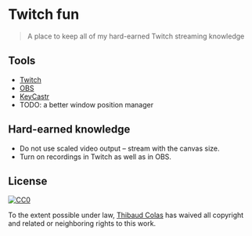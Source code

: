# Twitch fun

> A place to keep all of my hard-earned Twitch streaming knowledge

## Tools

* [Twitch](https://www.twitch.tv/thibaudcolas)
* [OBS](https://obsproject.com/)
* [KeyCastr](https://github.com/keycastr/keycastr)
* TODO: a better window position manager

## Hard-earned knowledge

* Do not use scaled video output – stream with the canvas size.
* Turn on recordings in Twitch as well as in OBS.

## License

[![CC0](http://mirrors.creativecommons.org/presskit/buttons/88x31/svg/cc-zero.svg)](https://creativecommons.org/publicdomain/zero/1.0/)

To the extent possible under law, [Thibaud Colas](https://twitter.com/thibaud_colas) has waived all copyright and related or neighboring rights to this work.
